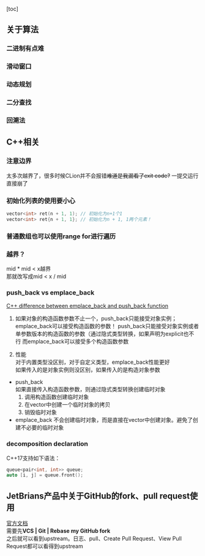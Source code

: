[toc]
## 关于算法
### 二进制有点难
### 滑动窗口
### 动态规划
### 二分查找
### 回溯法


## C++相关
### 注意边界
太多次越界了，很多时候CLion并不会报错~~难道是我漏看了exit code?~~
一提交运行直接崩了

### 初始化列表的使用要小心
```c++
vector<int> ret(n + 1, 1); // 初始化为n+1个1
vector<int> ret{n + 1, 1}; // 初始化为n + 1, 1两个元素！
```

### 普通数组也可以使用range for进行遍历

### 越界？
mid * mid < x越界  
那就改写成mid < x / mid

### push_back vs emplace_back
[C++ difference between emplace_back and push_back function
](http://candcplusplus.com/c-difference-between-emplace_back-and-push_back-function)  
1. 如果对象的构造函数参数不止一个，push_back只能接受对象实例；emplace_back可以接受构造函数的参数！
push_back只能接受对象实例或者单参数版本的构造函数的参数（通过隐式类型转换，如果声明为explicit也不行
而emplace_back可以接受多个构造函数参数

2. 性能  
对于内置类型没区别，对于自定义类型，emplace_back性能更好  
如果传入的是对象实例则没区别，如果传入的是构造对象参数  
* push_back  
如果直接传入构造函数参数，则通过隐式类型转换创建临时对象
    1. 调用构造函数创建临时对象
    2. 在vector中创建一个临时对象的拷贝
    3. 销毁临时对象
* emplace_back
不会创建临时对象，而是直接在vector中创建对象。避免了创建不必要的临时对象

### decomposition declaration
C++17支持如下语法：
```c++
queue<pair<int, int>> queue;
auto [i, j] = queue.front();
```

## JetBrians产品中关于GitHub的fork、pull request使用
[官方文档](https://www.jetbrains.com/help/idea/contribute-to-projects.html)  
需要先**VCS | Git | Rebase my GitHub fork**  
之后就可以看到upstream。日志、pull、Create Pull Request、View Pull Request都可以看得到upstream